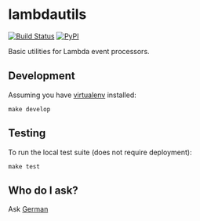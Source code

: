 lambdautils
============

[![Build Status](https://travis-ci.com/InnovativeTravel/humilis-lambdautils.svg?token=hmq4YbNZBSHyLZzpqBCq&branch=master)](https://travis-ci.com/InnovativeTravel/humilis-lambdautils)
[![PyPI](https://img.shields.io/pypi/v/lambdautils.svg?style=flat)](https://pypi.python.org/pypi/lambdautils)

Basic utilities for Lambda event processors.


## Development

Assuming you have [virtualenv][virtualenv] installed:

[virtualenv]: https://virtualenv.readthedocs.org/en/latest/

```
make develop
```


## Testing

To run the local test suite (does not require deployment):

```
make test
```


## Who do I ask?

Ask [German](mailto:german@innovativetravel.eu)
